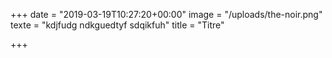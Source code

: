 +++
date = "2019-03-19T10:27:20+00:00"
image = "/uploads/the-noir.png"
texte = "kdjfudg ndkguedtyf sdqikfuh"
title = "Titre"

+++
